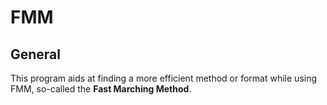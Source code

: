 # FMM
## General
  This program aids at finding a more efficient method or format while using FMM, so-called the **Fast Marching Method**.
